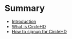 # Summary

* [Introduction](README.md)
* [What is CircleHD](what-is-circlehd.md)
* [How to signup for CircleHD](how-to-signup-for-circlehd.md)

